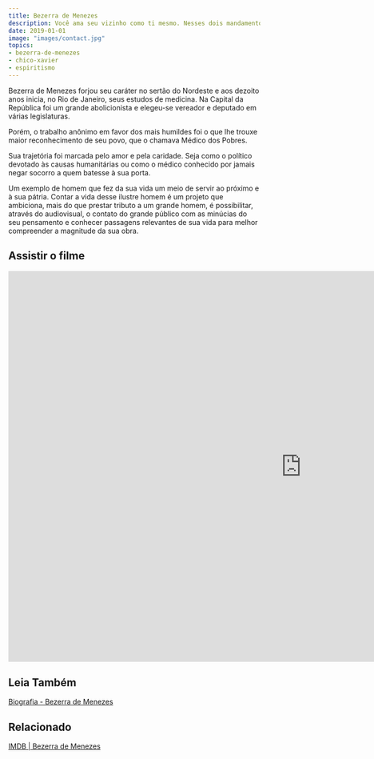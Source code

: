 ```yaml
---
title: Bezerra de Menezes
description: Você ama seu vizinho como ti mesmo. Nesses dois mandamentos penduram toda a Lei do profeta Carlos Vereza, Lúcio Mauro
date: 2019-01-01
image: "images/contact.jpg"
topics: 
- bezerra-de-menezes
- chico-xavier
- espiritismo
---
```


Bezerra de Menezes forjou seu caráter no sertão do Nordeste e aos dezoito anos
inicia, no Rio de Janeiro, seus estudos de medicina. Na Capital da República foi
um grande abolicionista e elegeu-se vereador e deputado em várias legislaturas. 

Porém, o trabalho anônimo em favor dos mais humildes foi o que lhe trouxe maior
reconhecimento de seu povo, que o chamava Médico dos Pobres.

Sua trajetória foi marcada pelo amor e pela caridade. Seja como o político
devotado às causas humanitárias ou como o médico conhecido por jamais negar
socorro a quem batesse à sua porta. 

Um exemplo de homem que fez da sua vida um meio de servir ao próximo e à sua
pátria. Contar a vida desse ilustre homem é um projeto que ambiciona, mais
do que prestar tributo a um grande homem, é possibilitar, através do
audiovisual, o contato do grande público com as minúcias do seu pensamento e
conhecer passagens relevantes de sua vida para melhor compreender a magnitude da
sua obra.

## Assistir o filme
<iframe width="1172" height="781" src="https://www.youtube.com/embed/MAK6pTBqdZM" frameborder="0" allow="accelerometer; autoplay; encrypted-media; gyroscope; picture-in-picture" allowfullscreen></iframe>

## Leia Também
[Biografia - Bezerra de Menezes](/bio/bezerra-de-menezes)

## Relacionado
[IMDB | Bezerra de Menezes](https://www.imdb.com/title/tt1882041/)
